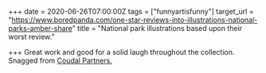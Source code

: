 +++
date = 2020-06-26T07:00:00Z
tags = ["funnyartisfunny"]
target_url = "https://www.boredpanda.com/one-star-reviews-into-illustrations-national-parks-amber-share"
title = "National park illustrations based upon their worst review."

+++
Great work and good for a solid laugh throughout the collection. Snagged from [Coudal Partners.](http://coudal.com "Coudal Partners")
